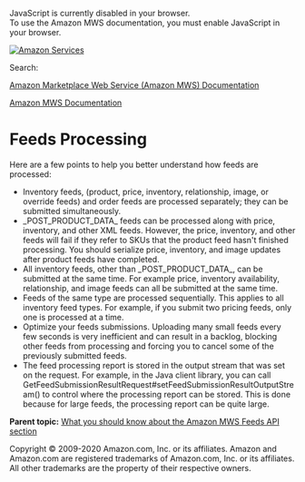 <div id="MWSDX_noscript">

JavaScript is currently disabled in your browser.  
To use the Amazon MWS documentation, you must enable JavaScript in your
browser.

</div>

<div id="MWSDX_divtop">

[![Amazon
Services](https://images-na.ssl-images-amazon.com/images/G/08/mwsportal/fr_FR/amazonservices.gif "Amazon Services")](http://services.amazon.fr)

<div id="MWSDX_search">

<span id="MWSDX_searchlbl">Search:</span>

</div>

  
<span id="MWSDX_titlebar">[Amazon Marketplace Web Service (Amazon MWS)
Documentation](https://developer.amazonservices.fr/gp/mws/docs.html)</span>

</div>

<div id="MWSDX_divbottom">

<div id="MWSDX_divleft">

<div id="MWSDX_toc">

</div>

</div>

<div id="MWSDX_divright">

<div id="MWSDX_content">

<span id="MWSDX_breadcrumbs">[Amazon MWS
Documentation](https://developer.amazonservices.fr/gp/mws/docs.html)</span>

# Feeds Processing

<div class="body conbody">

<div class="p">

Here are a few points to help you better understand how feeds are
processed:

-   Inventory feeds, (product, price, inventory, relationship, image, or
    override feeds) and order feeds are processed separately; they can
    be submitted simultaneously.
-   \_POST_PRODUCT_DATA\_ feeds can be processed along with price,
    inventory, and other XML feeds. However, the price, inventory, and
    other feeds will fail if they refer to SKUs that the product feed
    hasn't finished processing. You should serialize price, inventory,
    and image updates after product feeds have completed.
-   All inventory feeds, other than \_POST_PRODUCT_DATA\_, can be
    submitted at the same time. For example price, inventory
    availability, relationship, and image feeds can all be submitted at
    the same time.
-   Feeds of the same type are processed sequentially. This applies to
    all inventory feed types. For example, if you submit two pricing
    feeds, only one is processed at a time.
-   Optimize your feeds submissions. Uploading many small feeds every
    few seconds is very inefficient and can result in a backlog,
    blocking other feeds from processing and forcing you to cancel some
    of the previously submitted feeds.
-   The feed processing report is stored in the output stream that was
    set on the request. For example, in the Java client library, you can
    call
    GetFeedSubmissionResultRequest#setFeedSubmissionResultOutputStream()
    to control where the processing report can be stored. This is done
    because for large feeds, the processing report can be quite large.

</div>

</div>

<div class="related-links">

<div class="familylinks">

<div class="parentlink">

**Parent topic:**
<a href="../feeds/Feeds_Overview.md" class="link">What you should know about the Amazon MWS Feeds API section</a>

</div>

</div>

</div>

<div id="MWSDX_footer">

Copyright © 2009-2020 Amazon.com, Inc. or its affiliates. Amazon and
Amazon.com are registered trademarks of Amazon.com, Inc. or its
affiliates. All other trademarks are the property of their respective
owners.

</div>

</div>

</div>

<div style="clear: both;">

</div>

</div>
